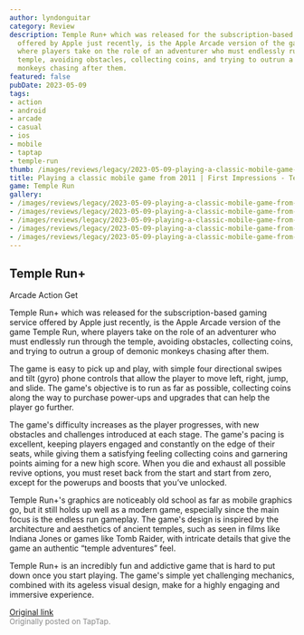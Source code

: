 ```yaml
---
author: lyndonguitar
category: Review
description: Temple Run+ which was released for the subscription-based gaming service
  offered by Apple just recently, is the Apple Arcade version of the game Temple Run,
  where players take on the role of an adventurer who must endlessly run through the
  temple, avoiding obstacles, collecting coins, and trying to outrun a group of demonic
  monkeys chasing after them.
featured: false
pubDate: 2023-05-09
tags:
- action
- android
- arcade
- casual
- ios
- mobile
- taptap
- temple-run
thumb: /images/reviews/legacy/2023-05-09-playing-a-classic-mobile-game-from-2011--first-impressions---temple-run-0.avif
title: Playing a classic mobile game from 2011 | First Impressions - Temple Run+
game: Temple Run
gallery:
- /images/reviews/legacy/2023-05-09-playing-a-classic-mobile-game-from-2011--first-impressions---temple-run-0.avif
- /images/reviews/legacy/2023-05-09-playing-a-classic-mobile-game-from-2011--first-impressions---temple-run-1.avif
- /images/reviews/legacy/2023-05-09-playing-a-classic-mobile-game-from-2011--first-impressions---temple-run-2.avif
- /images/reviews/legacy/2023-05-09-playing-a-classic-mobile-game-from-2011--first-impressions---temple-run-3.avif
- /images/reviews/legacy/2023-05-09-playing-a-classic-mobile-game-from-2011--first-impressions---temple-run-4.avif
---
```

Temple Run+
--
Arcade
Action
Get

Temple Run+ which was released for the subscription-based gaming service offered by Apple just recently, is the Apple Arcade version of the game Temple Run, where players take on the role of an adventurer who must endlessly run through the temple, avoiding obstacles, collecting coins, and trying to outrun a group of demonic monkeys chasing after them.

The game is easy to pick up and play, with simple four directional swipes and tilt (gyro) phone controls that allow the player to move left, right, jump, and slide. The game's objective is to run as far as possible, collecting coins along the way to purchase power-ups and upgrades that can help the player go further.

The game's difficulty increases as the player progresses, with new obstacles and challenges introduced at each stage. The game's pacing is excellent, keeping players engaged and constantly on the edge of their seats, while giving them a satisfying feeling collecting coins and garnering points aiming for a new high score. When you die and exhaust all possible revive options, you must reset back from the start and start from zero, except for the powerups and boosts that you’ve unlocked.

Temple Run+'s graphics are noticeably old school as far as mobile graphics go, but it still holds up well as a modern game, especially since the main focus is the endless run gameplay. The game's design is inspired by the architecture and aesthetics of ancient temples, such as seen in films like Indiana Jones or games like Tomb Raider, with intricate details that give the game an authentic “temple adventures” feel.

Temple Run+ is an incredibly fun and addictive game that is hard to put down once you start playing. The game's simple yet challenging mechanics, combined with its ageless visual design, make for a highly engaging and immersive experience.

[Original link](https://www.taptap.io/post/5379897)<br><span style="font-size: 0.95em; color: #888;">Originally posted on TapTap.</span>